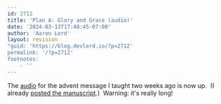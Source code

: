 ```yaml
---
id: 2712
title: 'Plan A: Glory and Grace (audio)'
date: '2024-03-13T17:40:45-07:00'
author: 'Aaron Lord'
layout: revision
"guid: 'https://blog.devlord.io/?p=2712'
permalink: '/?p=2712'
footnotes:
    - ''
---
```


The <a href="http://www.sovereignjoycf.org/podcast/Advent/02%20Advent%202008,%20Week%202.mp3">audio</a> for the advent message I taught two weeks ago is now up.  (I already <a href="/2008/12/08/plan-a-glory-and-grace/">posted the manuscript</a>.)  Warning: it's really long!

<div class="blogger-post-footer"><img src="" alt="" width="1" height="1" /></div>